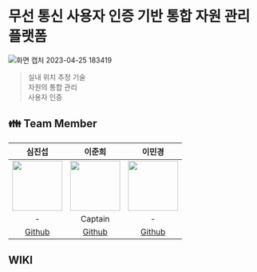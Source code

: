 # 무선 통신 사용자 인증 기반 통합 자원 관리 플랫폼
![화면 캡처 2023-04-25 183419](https://user-images.githubusercontent.com/71700079/234256076-b1d16f60-fe76-4ea5-b996-967f9a7b02b8.png)  

> 실내 위치 추정 기술  
> 자원의 통합 관리  
> 사용자 인증  

## :family: Team Member
<div align="center">

|심진섭|이준희|이민경|
|:-:|:-:|:-:|
|<img src="https://avatars.githubusercontent.com/u/71700079?s=400&u=9e9338f1a22b811003f826b00c9b797a01aea381&v=4" width="100" height="100">|<img src="https://avatars.githubusercontent.com/u/80378041?v=4" width="100" height="100">|<img src="https://avatars.githubusercontent.com/u/48466069?v=4" width="100" height="100">|
|-|Captain|-|
|[Github](https://github.com/Jinseop-Sim)|[Github](https://github.com/Jun2-Lee)|[Github](https://github.com/leeminkyeong)|

</div>

## WIKI
